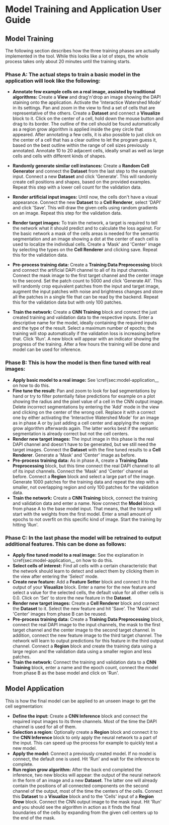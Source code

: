 # Model Training and Application User Guide

## Model Training

The following section describes how the three training phases are actually implemented in the tool. While this looks like a lot of steps, the whole process takes only about 20 minutes until the training starts.

### Phase A: The actual steps to train a basic model in the application will look like the following:


-  **Annotate few example cells on a real image, assisted by traditional algorithms:** Create a __View__ and drag'n'drop an image showing the DAPI staining onto the application. Activate the 'Interactice Watershed Mode' in its settings. Pan and zoom in the view to find a set of cells that are representative of the others. Create a __Dataset__ and connect a __Visualize__ block to it. Click on the center of a cell, hold down the mouse button and drag to its border. The outline of the cell should be found automatically as a region grow algorithm is applied inside the grey circle that appeared. After annotating a few cells, it is also possible to just click on the center of a cell that has a clear outline to let the program guess it, based on the best outline within the range of cell sizes previously annotated. Annotate 10 to 20 adjacent cells, ideally small as well as large cells and cells with different kinds of shapes.
    
-  **Randomly generate similar cell instances:** Create a __Random Cell Generator__ and connect the __Dataset__ from the last step to the example input. Connect a new __Dataset__ and click 'Generate'. This will randomly create cell positions and shapes, based on the provided examples. Repeat this step with a lower cell count for the validation data.
    
-  **Render artificial input images:** Until now, the cells don't have a visual appearance. Connect the new __Dataset__ to a __Cell Renderer__, select 'DAPI' and click 'Save'. This will draw the given cells using random gradients on an image. Repeat this step for the validation data.
    
-  **Render target images:** To train the network, a target is required to tell the network what it should predict and to calculate the loss against. For the basic network a mask of the cells areas is needed for the semantic segmentation and an image showing a dot at the center of each cell is used to localize the individual cells. Create a 'Mask' and 'Center' image by selecting the types on the __Cell Renderer__ and clicking save. Repeat this for the validation data.
    
-  **Pre-process training data:** Create a __Training Data Preprocessing__ block and connect the artificial DAPI channel to all of its input channels. Connect the mask image to the first target channel and the center image to the second. Set the patch count to 5000 and click 'Generate All'. This will randomly crop equivalent patches from the input and target image, augment the input patches with noise and brightness changes and store all the patches in a single file that can be read by the backend. Repeat this for the validation data but with only 100 patches.
    
-  **Train the network:** Create a __CNN Training__ block and connect the just created training and validation data to the respective inputs. Enter a descriptive name for the model, ideally containing the required inputs and the type of the result. Select a maximum number of epochs; the training will stop automatically if the validation loss is increasing before that. Click 'Run'. A new block will appear with an indicator showing the progress of the training. After a few hours the training will be done and model can be used for inference.


### Phase B: This is how the model is then fine tuned with real images:


-  **Apply basic model to a real image:** See \cref{sec:model-application__ on how to do this.
-  **Fine tune the result:** Pan and zoom to look for bad segmentations by hand or try to filter potentially false predictions for example on a plot showing the radius and the pixel value of a cell in the CNN output image. Delete incorrect segmentations by entering the 'Add' mode in the view and clicking on the center of the wrong cell. Replace it with a correct one by either activating the 'Interactive Watershed Mode' for an image as in phase A or by just adding a cell center and applying the region grow algorithm afterwards again. The latter works best if the semantic segmentation is already correct but not the cell centers.
-  **Render new target images:** The input image in this phase is the real DAPI channel and doesn't have to be generated, but we still need the target images. Connect the __Dataset__ with the fine tuned results to a __Cell Renderer__. Generate a 'Mask' and 'Center' image as before.
-  **Pre-process training data:** As in phase A, create a __Training Data Preprocessing__ block, but this time connect the real DAPI channel to all of its input channels. Connect the 'Mask' and 'Center' channel as before. Connect a __Region__ block and select a large part of the image. Generate 1000 patches for the training data and repeat the step with a smaller, not overlapping region and only 100 patches for the validation data.
-  **Train the network:** Create a __CNN Training__ block, connect the training and validation data and enter a name. Now connect the __Model__ block from phase A to the base model input. That means, that the training will start with the weights from the first model. Enter a small amount of epochs to not overfit on this specific kind of image. Start the training by hitting 'Run'.


### Phase C: In the last phase the model will be retrained to output additional features. This can be done as follows:


-  **Apply fine tuned model to a real image:** See the explanation in \cref{sec:model-application__ on how to do this.
-  **Select cells of interest:** Find all cells with a certain characteristic that the network should learn to detect and select them by clicking them in the view after entering the 'Select' mode.
-  **Create new feature:** Add a __Feature Setter__ block and connect it to the output of your __Visualize__ block. Enter a name for the new feature and select a value for the selected cells, the default value for all other cells is 0.0. Click on 'Set' to store the new feature in the __Dataset__.
-  **Render new target images:** Create a __Cell Renderer__ block and connect the __Dataset__ to it. Select the new feature and hit 'Save'. The 'Mask' and 'Center' images from phase B can be reused.
-  **Pre-process training data:** Create a __Training Data Preprocessing__ block, connect the real DAPI image to the input channels, the mask to the first target channel and the center image to the second target channel. In addition, connect the new feature image to the third target channel. The network will learn to output predictions for this feature in the third output channel. Connect a __Region__ block and create the training data using a large region and the validation data using a smaller region and less patches.
-  **Train the network:** Connect the training and validation data to a __CNN Training__ block, enter a name and the epoch count, connect the model from phase B as the base model and click on 'Run'.


## Model Application

This is how the final model can be applied to an unseen image to get the cell segmentation:


-  **Define the input:** Create a __CNN Inference__ block and connect the required input images to its three channels. Most of the time the DAPI channel is used for all of them.
-  **Selection a region:** Optionally create a __Region__ block and connect it to the __CNN Inference__ block to only apply the neural network to a part of the input. This can speed up the process for example to quickly test a new model.
-  **Apply the model:** Connect a previously created model. If no model is connect, the default one is used. Hit 'Run' and wait for the inference to complete.
-  **Run region grow algorithm:** After the back end completed the inference, two new blocks will appear: the output of the neural network in the form of an image and a new __Dataset__. The latter one will already contain the positions of all connected components on the second channel of the output, most of the time the centers of the cells. Connect this __Dataset__ to a __Visualize__ block and to the 'Cells' input of a __Region Grow__ block. Connect the CNN output image to the mask input. Hit 'Run' and you should see the algorithm in action as it finds the final boundaries of the cells by expanding from the given cell centers up to the end of the mask.
 

